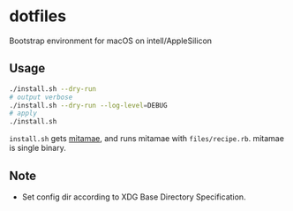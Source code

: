 # dotfiles

Bootstrap environment for macOS on intell/AppleSilicon

## Usage

```sh
./install.sh --dry-run
# output verbose
./install.sh --dry-run --log-level=DEBUG
# apply
./install.sh
```

`install.sh` gets [mitamae](https://github.com/itamae-kitchen/mitamae),
and runs mitamae with `files/recipe.rb`.
mitamae is single binary.

## Note

- Set config dir according to XDG Base Directory Specification.
